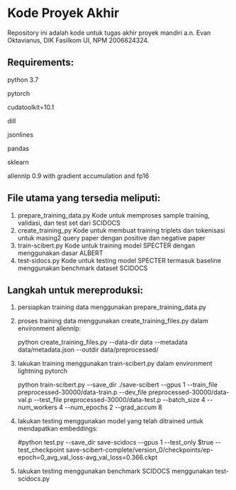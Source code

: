 # **Kode Proyek Akhir**

Repository ini adalah kode untuk tugas akhir proyek mandiri a.n. Evan Oktavianus, DIK Fasilkom UI, NPM 2006624324.

## **Requirements:**

python 3.7

pytorch 

cudatoolkit=10.1   

dill

jsonlines

pandas

sklearn

allennlp 0.9 with gradient accumulation and fp16

## **File utama yang tersedia meliputi:**
1. prepare_training_data.py
Kode untuk memproses sample training, validasi, dan test set dari SCIDOCS
5. create_training_py
Kode untuk membuat training triplets dan tokenisasi untuk masing2 query paper dengan positive dan negative paper
2. train-scibert.py
Kode untuk training model SPECTER dengan menggunakan dasar ALBERT
1. test-sidocs.py
Kode untuk testing model SPECTER termasuk baseline menggunakan benchmark dataset SCIDOCS


## **Langkah untuk mereproduksi:**
1. persiapkan training data menggunakan prepare_training_data.py
   
2. proses training data menggunakan create_training_files.py dalam environment allennlp:
   
    python create_training_files.py --data-dir data --metadata data/metadata.json --outdir data/preprocessed/

3. lakukan training menggunakan train-scibert.py dalam environment lightning pytorch

    python train-scibert.py --save_dir ./save-scibert --gpus 1 --train_file preprocessed-30000/data-train.p --dev_file preprocessed-30000/data-val.p --test_file preprocessed-30000/data-test.p --batch_size 4 --num_workers 4 --num_epochs 2 --grad_accum 8 

4. lakukan testing menggunakan model yang telah ditrained untuk mendapatkan embeddings:
    
    #python test.py --save_dir save-scidocs --gpus 1 --test_only $true --test_checkpoint save-scibert-complete/version_0/checkpoints/ep-epoch=0_avg_val_loss-avg_val_loss=0.366.ckpt

5. lakukan testing menggunakan benchmark SCIDOCS menggunakan test-scidocs.py

